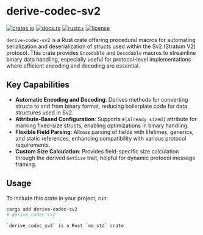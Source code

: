 # derive-codec-sv2

[![crates.io](https://img.shields.io/crates/v/derive-codec-sv2.svg)](https://crates.io/crates/derive-codec-sv2)
[![docs.rs](https://docs.rs/derive-codec-sv2/badge.svg)](https://docs.rs/derive-codec-sv2)
[![rustc+](https://img.shields.io/badge/rustc-1.75.0%2B-lightgrey.svg)](https://blog.rust-lang.org/2023/12/28/Rust-1.75.0.html)
[![license](https://img.shields.io/badge/license-MIT%2FApache--2.0-blue.svg)](https://github.com/stratum-mining/stratum/blob/main/LICENSE.md)

`derive-codec-sv2` is a Rust crate offering procedural macros for automating serialization and deserialization of structs used within the Sv2 (Stratum V2) protocol. This crate provides `Encodable` and `Decodable` macros to streamline binary data handling, especially useful for protocol-level implementations where efficient encoding and decoding are essential.

## Key Capabilities

- **Automatic Encoding and Decoding**: Derives methods for converting structs to and from binary format, reducing boilerplate code for data    structures used in Sv2.
- **Attribute-Based Configuration**: Supports `#[already_sized]` attribute for marking fixed-size structs, enabling optimizations in binary handling.
- **Flexible Field Parsing**: Allows parsing of fields with lifetimes, generics, and static references, enhancing compatibility with various protocol requirements.
- **Custom Size Calculation**: Provides field-specific size calculation through the derived `GetSize` trait, helpful for dynamic protocol message framing.

## Usage

To include this crate in your project, run:

```sh
cargo add derive-codec-sv2
# derive_codec_sv2

`derive_codec_sv2` is a Rust `no_std` crate